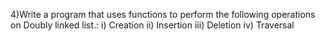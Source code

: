 
4)Write a program that uses functions to perform the following operations on Doubly linked list.:
i) Creation     ii) Insertion     iii) Deletion     iv) Traversal 

